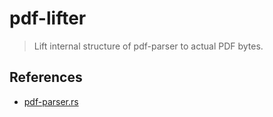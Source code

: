 # pdf-lifter
> Lift internal structure of pdf-parser to actual PDF bytes.

## References
- [pdf-parser.rs](https://github.com/nonetype/pdf-parser.rs)
